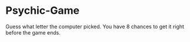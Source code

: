 # Psychic-Game

Guess what letter the computer picked.
You have 8 chances to get it right before the game ends.
